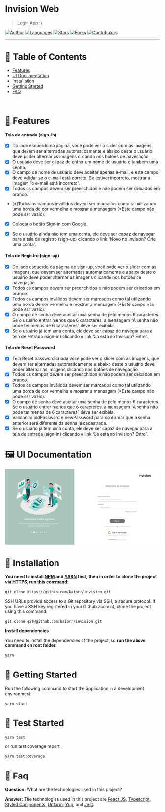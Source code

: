 
# Invision Web

> Login App :)

[![Author](https://img.shields.io/badge/author-kaiorr-A9C5BA?style=flat-square)](https://github.com/kaiorr)
[![Languages](https://img.shields.io/github/languages/count/kaiorr/invision?color=%23A9C5BA&style=flat-square)](#)
[![Stars](https://img.shields.io/github/stars/kaiorr/invision?color=A9C5BA&style=flat-square)](https://github.com/kaiorr/invision/stargazers)
[![Forks](https://img.shields.io/github/forks/kaiorr/invision?color=%23A9C5BA&style=flat-square)](https://github.com/kaiorr/invision/network/members)
[![Contributors](https://img.shields.io/github/contributors/kaiorr/invision?color=A9C5BA&style=flat-square)](https://github.com/kaiorr/invision/graphs/contributors)

---

# :pushpin: Table of Contents

* [Features](#rocket-features)
* [UI Documentation](#framed_picture-ui-documentation)
* [Installation](#construction_worker-installation)
* [Getting Started](#runner-getting-started)
* [FAQ](#postbox-faq)

<br />

# :rocket: Features

  #### Tela de entrada (sign-in)

- [x] Do lado esquerdo da página, você pode ver o slider com as imagens, que devem ser alternadas automaticamente e abaixo deste o usuário deve poder alternar as imagens clicando nos botões de navegação.
- [x] O usuário deve ser capaz de entrar um nome de usuário e também uma senha.
- [x] O campo de nome de usuário deve aceitar apenas e-mail, e este campo deve validar se o e-mail está correto. Se estiver incorreto, mostrar a imagem “o e-mail está incorreto”.
- [x] Todos os campos devem ser preenchidos e não podem ser deixados em branco.
- [x]Todos os campos inválidos devem ser marcados como tal utilizando uma borda de cor vermelha e mostrar a mensagem (*Este campo não pode ser vazio).
- [x] Colocar o botão Sign-in com Google.
- [x] Se o usuário ainda não tem uma conta, ele deve ser capaz de navegar para a tela de registro (sign-up) clicando o link “Novo no Invision? Crie uma conta”.


#### Tela de Registro (sign-up)

- [x] Do lado esquerdo da página de sign-up, você pode ver o slider com as imagens, que devem ser alternadas automaticamente e abaixo deste o usuário deve poder alternar as imagens clicando nos botões de navegação.
- [x] Todos os campos devem ser preenchidos e não podem ser deixados em branco.
- [x] Todos os campos inválidos devem ser marcados como tal utilizando uma borda de cor vermelha e mostrar a mensagem (*Este campo não pode ser vazio).
- [x] O campo de senha deve aceitar uma senha de pelo menos 6 caracteres. Se o usuário entrar menos que 6 caracteres, a mensagem “A senha não pode ter menos de 6 caracteres” deve ser exibida.
- [x] Se o usuário já tem uma conta, ele deve ser capaz de navegar para a tela de entrada (sign-in) clicando o link “Já está no Invision? Entre”.

#### Tela de Reset Password

- [x] Tela Reset password criada você pode ver o slider com as imagens, que devem ser alternadas automaticamente e abaixo deste o usuário deve poder alternar as imagens clicando nos botões de navegação.
-[x] Todos os campos devem ser preenchidos e não podem ser deixados em branco.
- [x] Todos os campos inválidos devem ser marcados como tal utilizando uma borda de cor vermelha e mostrar a mensagem (*Este campo não pode ser vazio).
- [x] O campo de senha deve aceitar uma senha de pelo menos 6 caracteres. Se o usuário entrar menos que 6 caracteres, a mensagem “A senha não pode ter menos de 6 caracteres” deve ser exibida.
- [x] Validando oldPassword e newPassword para confirmar que a senha anterior será diferente da senha já cadastrada.
- [x] Se o usuário já tem uma conta, ele deve ser capaz de navegar para a tela de entrada (sign-in) clicando o link “Já está no Invision? Entre”.

# :framed_picture: UI Documentation

<p align="left">
   <img src="imgLogin.png" />
</p>

# :construction_worker: Installation

**You need to install [NPM](https://www.npmjs.com/) and [YARN](https://yarnpkg.com/) first, then in order to clone the project via HTTPS, run this command:**

```git clone https://github.com/kaiorr/invision.git```

SSH URLs provide access to a Git repository via SSH, a secure protocol. If you have a SSH key registered in your Github account, clone the project using this command:

```git clone git@github.com:kaiorr/invision.git```

**Install dependencies**

You need to install the dependencies of the project, so **run the above command on root folder**:

```yarn```

# :runner: Getting Started

Run the following command to start the application in a development environment:

```yarn start```

# :runner: Test Started

```yarn test```

or run test coverage report

```yarn test:coverage```

# :postbox: Faq

**Question:** What are the technologies used in this project?

**Answer:** The technologies used in this project are [React JS](https://pt-br.reactjs.org/), [Typescript](https://www.typescriptlang.org/), [Styled Components](https://styled-components.com/), [Unform](https://unform.dev/), [Yup](https://github.com/jquense/yup), and [Jest](https://jestjs.io/).
